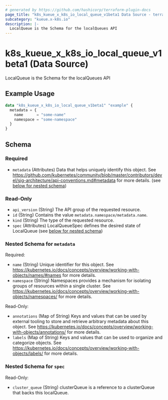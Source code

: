 ```yaml
---
# generated by https://github.com/hashicorp/terraform-plugin-docs
page_title: "k8s_kueue_x_k8s_io_local_queue_v1beta1 Data Source - terraform-provider-k8s"
subcategory: "kueue.x-k8s.io"
description: |-
  LocalQueue is the Schema for the localQueues API
---
```


# k8s_kueue_x_k8s_io_local_queue_v1beta1 (Data Source)

LocalQueue is the Schema for the localQueues API

## Example Usage

```terraform
data "k8s_kueue_x_k8s_io_local_queue_v1beta1" "example" {
  metadata = {
    name      = "some-name"
    namespace = "some-namespace"
  }
}
```

<!-- schema generated by tfplugindocs -->
## Schema

### Required

- `metadata` (Attributes) Data that helps uniquely identify this object. See https://github.com/kubernetes/community/blob/master/contributors/devel/sig-architecture/api-conventions.md#metadata for more details. (see [below for nested schema](#nestedatt--metadata))

### Read-Only

- `api_version` (String) The API group of the requested resource.
- `id` (String) Contains the value `metadata.namespace/metadata.name`.
- `kind` (String) The type of the requested resource.
- `spec` (Attributes) LocalQueueSpec defines the desired state of LocalQueue (see [below for nested schema](#nestedatt--spec))

<a id="nestedatt--metadata"></a>
### Nested Schema for `metadata`

Required:

- `name` (String) Unique identifier for this object. See https://kubernetes.io/docs/concepts/overview/working-with-objects/names/#names for more details.
- `namespace` (String) Namespaces provides a mechanism for isolating groups of resources within a single cluster. See https://kubernetes.io/docs/concepts/overview/working-with-objects/namespaces/ for more details.

Read-Only:

- `annotations` (Map of String) Keys and values that can be used by external tooling to store and retrieve arbitrary metadata about this object. See https://kubernetes.io/docs/concepts/overview/working-with-objects/annotations/ for more details.
- `labels` (Map of String) Keys and values that can be used to organize and categorize objects. See https://kubernetes.io/docs/concepts/overview/working-with-objects/labels/ for more details.


<a id="nestedatt--spec"></a>
### Nested Schema for `spec`

Read-Only:

- `cluster_queue` (String) clusterQueue is a reference to a clusterQueue that backs this localQueue.
